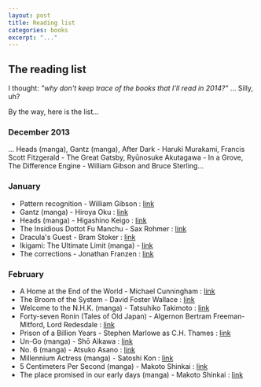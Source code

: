 ```yaml
---
layout: post
title: Reading list
categories: books
excerpt: "..."
---
```


## The reading list

I thought: _"why don't keep trace of the books that I'll read in 2014?"_ ... Silly, uh?

By the way, here is the list&#46;&#46;&#46;

### December 2013

... Heads (manga), Gantz (manga), After Dark - Haruki Murakami, Francis Scott Fitzgerald - The Great Gatsby, Ryūnosuke Akutagawa - In a Grove, The Difference Engine - William Gibson and Bruce Sterling&#46;&#46;&#46;

### January

- Pattern recognition - William Gibson : [link](http://en.wikipedia.org/wiki/Pattern_Recognition_%28novel%29)
- Gantz (manga) - Hiroya Oku : [link](http://en.wikipedia.org/wiki/Gantz)
- Heads (manga) - Higashino Keigo : [link](http://www.mangahere.com/manga/heads/)
- The Insidious Dottot Fu Manchu - Sax Rohmer : [link](http://en.wikipedia.org/wiki/Nayland_Smith#Commissioner_Sir_Denis_Nayland_Smith_and_Dr._Petrie)
- Dracula's Guest - Bram Stoker : [link](http://en.wikipedia.org/wiki/Dracula's_Guest_and_Other_Weird_Stories)
- Ikigami: The Ultimate Limit (manga) - [link](http://en.wikipedia.org/wiki/Ikigami:_The_Ultimate_Limit)
- The corrections - Jonathan Franzen : [link](http://en.wikipedia.org/wiki/The_Corrections)

### February

- A Home at the End of the World - Michael Cunningham : [link](http://en.wikipedia.org/wiki/A_Home_at_the_End_of_the_World)
- The Broom of the System - David Foster Wallace : [link](http://en.wikipedia.org/wiki/The_Broom_of_the_System)
- Welcome to the N.H.K. (manga) - Tatsuhiko Takimoto : [link](http://en.wikipedia.org/wiki/Welcome_to_the_N.H.K)
- Forty-seven Ronin (Tales of Old Japan) - Algernon Bertram Freeman-Mitford, Lord Redesdale : [link](http://en.wikipedia.org/wiki/Tales_of_Old_Japan)
- Prison of a Billion Years - Stephen Marlowe as C.H. Thames : [link](http://www.feedbooks.com/book/4753/prison-of-a-billion-years)
- Un-Go (manga) - Shō Aikawa : [link](http://en.wikipedia.org/wiki/Un-Go)
- No. 6 (manga) - Atsuko Asano : [link](http://en.wikipedia.org/wiki/No._6)
- Millennium Actress (manga) - Satoshi Kon : [link](http://en.wikipedia.org/wiki/Millennium_Actress)
- 5 Centimeters Per Second (manga) - Makoto Shinkai : [link](http://en.wikipedia.org/wiki/5_Centimeters_Per_Second)
- The place promised in our early days (manga) - Makoto Shinkai : [link](http://en.wikipedia.org/wiki/The_Place_Promised_in_Our_Early_Days)
